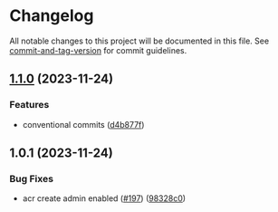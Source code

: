 # Changelog

All notable changes to this project will be documented in this file. See [commit-and-tag-version](https://github.com/absolute-version/commit-and-tag-version) for commit guidelines.

## [1.1.0](https://github.com/arambazamba/az-native/compare/v1.0.1...v1.1.0) (2023-11-24)


### Features

* conventional commits ([d4b877f](https://github.com/arambazamba/az-native/commit/d4b877f3ff0ac73f843bca6f209ef6fa8e5d9991))

## 1.0.1 (2023-11-24)


### Bug Fixes

* acr create admin enabled ([#197](https://github.com/arambazamba/az-native/issues/197)) ([98328c0](https://github.com/arambazamba/az-native/commit/98328c0a55e0020ffb8559e90b404faae62a3810))

